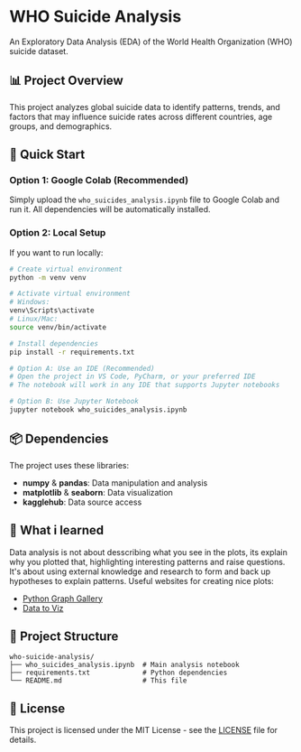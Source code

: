 # WHO Suicide Analysis

An Exploratory Data Analysis (EDA) of the World Health Organization (WHO) suicide dataset.

## 📊 Project Overview

This project analyzes global suicide data to identify patterns, trends, and factors that may influence suicide rates across different countries, age groups, and demographics.

## 🚀 Quick Start

### Option 1: Google Colab (Recommended)
Simply upload the `who_suicides_analysis.ipynb` file to Google Colab and run it. All dependencies will be automatically installed.

### Option 2: Local Setup
If you want to run locally:

```bash
# Create virtual environment
python -m venv venv

# Activate virtual environment
# Windows:
venv\Scripts\activate
# Linux/Mac:
source venv/bin/activate

# Install dependencies
pip install -r requirements.txt

# Option A: Use an IDE (Recommended)
# Open the project in VS Code, PyCharm, or your preferred IDE
# The notebook will work in any IDE that supports Jupyter notebooks

# Option B: Use Jupyter Notebook
jupyter notebook who_suicides_analysis.ipynb
```

## 📦 Dependencies

The project uses these libraries:
- **numpy** & **pandas**: Data manipulation and analysis
- **matplotlib** & **seaborn**: Data visualization
- **kagglehub**: Data source access

## 🎨 What i learned  

Data analysis is not about desscribing what you see in the plots, its explain why you plotted that, highlighting interesting patterns and raise questions.
It's about using external knowledge and research to form and back up hypotheses to explain patterns.
Useful websites for creating nice plots:
- [Python Graph Gallery](https://python-graph-gallery.com/)
- [Data to Viz](https://www.data-to-viz.com/)

## 📁 Project Structure
```
who-suicide-analysis/
├── who_suicides_analysis.ipynb  # Main analysis notebook
├── requirements.txt             # Python dependencies
└── README.md                    # This file
```

## 📄 License

This project is licensed under the MIT License - see the [LICENSE](LICENSE) file for details.
